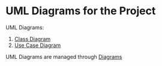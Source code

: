 # UML Diagrams for the Project

UML Diagrams:
1. [Class Diagram](https://app.creately.com/diagram/I9f3vmUSAyJ/edit)
2. [Use Case Diagram](https://app.creately.com/diagram/lF3MTcTInBp/edit)

UML Diagrams are managed through [Diagrams](https://app.diagrams.net/)
